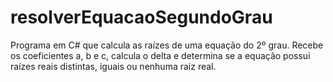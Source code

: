 # resolverEquacaoSegundoGrau
Programa em C# que calcula as raízes de uma equação do 2º grau. Recebe os coeficientes a, b e c, calcula o delta e determina se a equação possui raízes reais distintas, iguais ou nenhuma raiz real.
